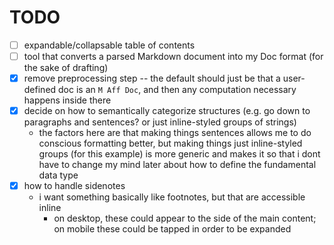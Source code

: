 # TODO

- [ ] expandable/collapsable table of contents
- [ ] tool that converts a parsed Markdown document into my Doc format (for the sake of drafting)
- [x] remove preprocessing step -- the default should just be that a user-defined doc is an `M Aff Doc`, and then any computation necessary happens inside there
- [x] decide on how to semantically categorize structures (e.g. go down to paragraphs and sentences? or just inline-styled groups of strings)
  - the factors here are that making things sentences allows me to do conscious formatting better, but making things just inline-styled groups (for this example) is more generic and makes it so that i dont have to change my mind later about how to define the fundamental data type
- [x] how to handle sidenotes
  - i want something basically like footnotes, but that are accessible inline
    - on desktop, these could appear to the side of the main content; on mobile these could be tapped in order to be expanded
